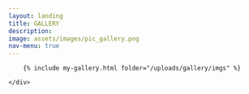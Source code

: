 ```yaml
---
layout: landing
title: GALLERY
description: 
image: assets/images/pic_gallery.png
nav-menu: true
---
```


<!-- Main -->
<div id="main">

<!-- One -->
<section id="one">
	<div class="inner">
		<!-- <header class="major">
			<h2>Sed amet aliquam</h2>
		</header> -->

		{% include my-gallery.html folder="/uploads/gallery/imgs" %}

	</div>
</section>
</div>
